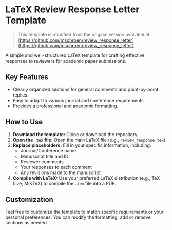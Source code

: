 # LaTeX Review Response Letter Template

> This template is modified from the original version available at [https://github.com/mschroen/review_response_letter](https://github.com/mschroen/review_response_letter).

A simple and well-structured LaTeX template for crafting effective responses to reviewers for academic paper submissions.

## Key Features

* Clearly organized sections for general comments and point-by-point replies.
* Easy to adapt to various journal and conference requirements.
* Provides a professional and academic formatting.

## How to Use

1.  **Download the template:** Clone or download the repository.
2.  **Open the `.tex` file:** Open the main LaTeX file (e.g., `review_response.tex`).
3.  **Replace placeholders:** Fill in your specific information, including:
    * Journal/Conference name
    * Manuscript title and ID
    * Reviewer comments
    * Your responses to each comment
    * Any revisions made to the manuscript
4.  **Compile with LaTeX:** Use your preferred LaTeX distribution (e.g., TeX Live, MiKTeX) to compile the `.tex` file into a PDF.

## Customization

Feel free to customize the template to match specific requirements or your personal preferences. You can modify the formatting, add or remove sections as needed.
